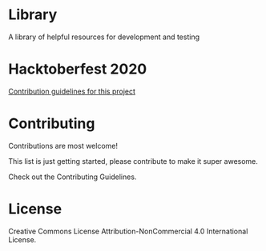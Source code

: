 # Library

A library of helpful resources for development and testing

# Hacktoberfest 2020

[Contribution guidelines for this project](docs/CONTRIBUTING.md)

# Contributing
Contributions are most welcome!

This list is just getting started, please contribute to make it super awesome.

Check out the Contributing Guidelines.

# License
Creative Commons License
Attribution-NonCommercial 4.0 International License.
